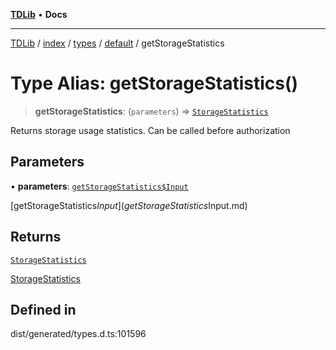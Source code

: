 [**TDLib**](../../../../../../README.md) • **Docs**

***

[TDLib](../../../../../../modules.md) / [index](../../../../../README.md) / [types](../../../README.md) / [default](../README.md) / getStorageStatistics

# Type Alias: getStorageStatistics()

> **getStorageStatistics**: (`parameters`) => [`StorageStatistics`](StorageStatistics-1.md)

Returns storage usage statistics. Can be called before authorization

## Parameters

• **parameters**: [`getStorageStatistics$Input`](getStorageStatistics$Input.md)

[getStorageStatistics$Input](getStorageStatistics$Input.md)

## Returns

[`StorageStatistics`](StorageStatistics-1.md)

[StorageStatistics](StorageStatistics-1.md)

## Defined in

dist/generated/types.d.ts:101596
